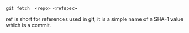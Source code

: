 ```
git fetch  <repo> <refspec>
```
ref is short for references used in git, it is a simple name of a SHA-1 value which is a commit.


